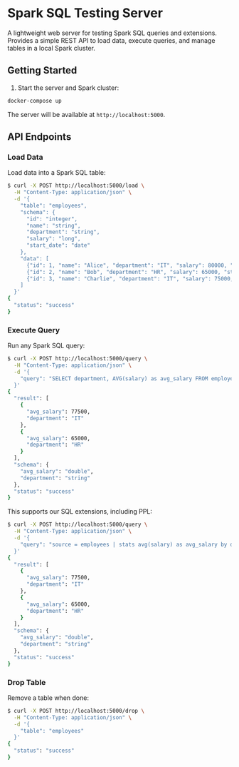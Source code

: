 # Spark SQL Testing Server

A lightweight web server for testing Spark SQL queries and extensions.
Provides a simple REST API to load data, execute queries, and manage tables in a local Spark cluster.

## Getting Started

1. Start the server and Spark cluster:
```bash
docker-compose up
```

The server will be available at `http://localhost:5000`.

## API Endpoints

### Load Data

Load data into a Spark SQL table:

```bash
$ curl -X POST http://localhost:5000/load \
  -H "Content-Type: application/json" \
  -d '{
    "table": "employees",
    "schema": {
      "id": "integer",
      "name": "string",
      "department": "string",
      "salary": "long",
      "start_date": "date"
    },
    "data": [
      {"id": 1, "name": "Alice", "department": "IT", "salary": 80000, "start_date": "2023-01-15"},
      {"id": 2, "name": "Bob", "department": "HR", "salary": 65000, "start_date": "2023-02-01"},
      {"id": 3, "name": "Charlie", "department": "IT", "salary": 75000, "start_date": "2025-03-10"}
    ]
  }'
{
  "status": "success"
}
```

### Execute Query

Run any Spark SQL query:

```bash
$ curl -X POST http://localhost:5000/query \
  -H "Content-Type: application/json" \
  -d '{
    "query": "SELECT department, AVG(salary) as avg_salary FROM employees GROUP BY department"
  }'
{
  "result": [
    {
      "avg_salary": 77500,
      "department": "IT"
    },
    {
      "avg_salary": 65000,
      "department": "HR"
    }
  ],
  "schema": {
    "avg_salary": "double",
    "department": "string"
  },
  "status": "success"
}
```

This supports our SQL extensions, including PPL:

```bash
$ curl -X POST http://localhost:5000/query \
  -H "Content-Type: application/json" \
  -d '{
    "query": "source = employees | stats avg(salary) as avg_salary by department"
  }'
{
  "result": [
    {
      "avg_salary": 77500,
      "department": "IT"
    },
    {
      "avg_salary": 65000,
      "department": "HR"
    }
  ],
  "schema": {
    "avg_salary": "double",
    "department": "string"
  },
  "status": "success"
}
```

### Drop Table

Remove a table when done:

```bash
$ curl -X POST http://localhost:5000/drop \
  -H "Content-Type: application/json" \
  -d '{
    "table": "employees"
  }'
{
  "status": "success"
}
```

